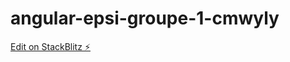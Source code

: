 # angular-epsi-groupe-1-cmwyly

[Edit on StackBlitz ⚡️](https://stackblitz.com/edit/angular-epsi-groupe-1-cmwyly)